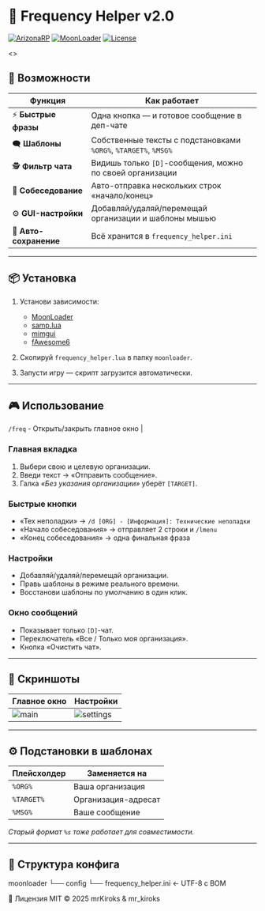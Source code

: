 # 📡 Frequency Helper v2.0  

[![ArizonaRP](https://img.shields.io/badge/Arizona-SAMP-orange?style=flat-square)](https://arizona-rp.com/)
[![MoonLoader](https://img.shields.io/badge/MoonLoader-0.27-blue?style=flat-square)](https://www.blast.hk/threads/13305/)
[![License](https://img.shields.io/badge/license-MIT-green?style=flat-square)](LICENSE)

&lt;&gt;

## 🚀 Возможности
| Функция | Как работает |
|---------|--------------|
| ⚡ **Быстрые фразы** | Одна кнопка — и готовое сообщение в деп-чате |
| 🗨️ **Шаблоны** | Собственные тексты с подстановками `%ORG%`, `%TARGET%`, `%MSG%` |
| 🕵️ **Фильтр чата** | Видишь только `[D]`-сообщения, можно по своей организации |
| 📝 **Собеседование** | Авто-отправка нескольких строк «начало/конец» |
| ⚙️ **GUI-настройки** | Добавляй/удаляй/перемещай организации и шаблоны мышью |
| 💾 **Авто-сохранение** | Всё хранится в `frequency_helper.ini` |

---

## 📦 Установка
1. Установи зависимости:
   - [MoonLoader](https://www.blast.hk/threads/13305/)
   - [samp.lua](https://www.blast.hk/threads/14624/)
   - [mimgui](https://www.blast.hk/threads/66959/)
   - [fAwesome6](https://www.blast.hk/threads/111224/)

2. Скопируй `frequency_helper.lua` в папку `moonloader`.

3. Запусти игру — скрипт загрузится автоматически.

---

## 🎮 Использование
`/freq` - Открыть/закрыть главное окно |

### Главная вкладка
1. Выбери свою и целевую организации.
2. Введи текст → «Отправить сообщение».
3. Галка *«Без указания организации»* уберёт `[TARGET]`.

### Быстрые кнопки
- «Тех неполадки» → `/d [ORG] - [Информация]: Технические неполадки`
- «Начало собеседования» → отправляет 2 строки и `/lmenu`
- «Конец собеседования» → одна финальная фраза

### Настройки
- Добавляй/удаляй/перемещай организации.
- Правь шаблоны в режиме реального времени.
- Восстанови шаблоны по умолчанию в один клик.

### Окно сообщений
- Показывает только `[D]`-чат.
- Переключатель «Все / Только моя организация».
- Кнопка «Очистить чат».

---

## 🎨 Скриншоты

| Главное окно | Настройки |
|--------------|-----------|
| ![main](screens/main.png) | ![settings](screens/settings.png) |

---

## ⚙️ Подстановки в шаблонах
| Плейсхолдер | Заменяется на |
|-------------|---------------|
| `%ORG%`     | Ваша организация |
| `%TARGET%`  | Организация-адресат |
| `%MSG%`     | Ваше сообщение |

*Старый формат `%s` тоже работает для совместимости.*

---

## 📁 Структура конфига
moonloader
└── config
└── frequency_helper.ini   ← UTF-8 с BOM

📜 Лицензия
MIT © 2025 mrKiroks & mr_kiroks
